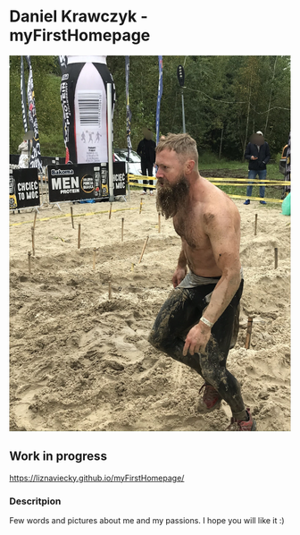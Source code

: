 # Daniel Krawczyk - myFirstHomepage
![](pictures/runmageddon.jpg)
## Work in progress 
https://liznaviecky.github.io/myFirstHomepage/
### Descritpion
Few words and pictures about me and my passions. I hope you will like it :)
